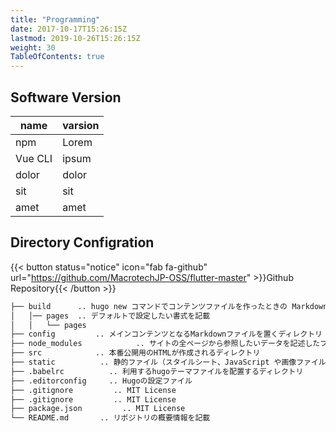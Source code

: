 ```yaml
---
title: "Programming"
date: 2017-10-17T15:26:15Z
lastmod: 2019-10-26T15:26:15Z
weight: 30
TableOfContents: true
---
```


## Software Version
| name | varsion |
|------------|-------------|
| npm        | Lorem       |
| Vue CLI    | ipsum       |
| dolor      | dolor       |
| sit        | sit         |
| amet       | amet        |
## Directory Configration
{{< button status="notice" icon="fab fa-github" url="https://github.com/MacrotechJP-OSS/flutter-master" >}}Github Repository{{< /button >}}
```bash
├── build      .. hugo new コマンドでコンテンツファイルを作ったときの Markdown のフォーマット
│   │── pages  .. デフォルトで設定したい書式を記載
│   │   └── pages
├── config         .. メインコンテンツとなるMarkdownファイルを置くディレクトリ
├── node_modules            .. サイトの全ページから参照したいデータを記述したファイルを置くディレクトリ
├── src            .. 本番公開用のHTMLが作成されるディレクトリ
├── static          .. 静的ファイル（スタイルシート、JavaScript や画像ファイルなど）を配置するディレクトリ
├── .babelrc          .. 利用するhugoテーマファイルを配置するディレクトリ
├── .editorconfig     .. Hugoの設定ファイル
├── .gitignore         .. MIT License
├── .gitignore         .. MIT License
├── package.json         .. MIT License
└── README.md       .. リポジトリの概要情報を記載
```